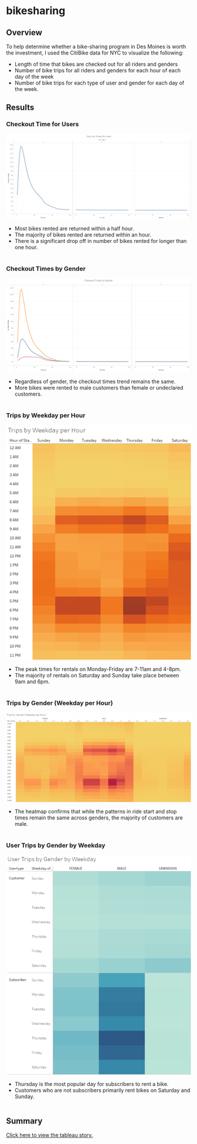 # bikesharing

## Overview
To help determine whether a bike-sharing program in Des Moines is worth the investment, I used the CitiBike data for NYC to visualize the following:
  - Length of time that bikes are checked out for all riders and genders
  - Number of bike trips for all riders and genders for each hour of each day of the week
  - Number of bike trips for each type of user and gender for each day of the week.

## Results
### Checkout Time for Users
![Checkout Times for Users](/images/checkoutTimes.png "Checkout Times for Users")
  - Most bikes rented are returned within a half hour.
  - The majority of bikes rented are returned within an hour.
  - There is a significant drop off in number of bikes rented for longer than one hour.
<br><br>
### Checkout Times by Gender
![Checkout Times by Gender](/images/checkoutTimes_gender.png "Checkout Times by Gender")
  - Regardless of gender, the checkout times trend remains the same.
  - More bikes were rented to male customers than female or undeclared customers.
<br><br>
### Trips by Weekday per Hour
![Trips by Weekday per Hour](/images/tripsWeekdayHour.png "Trips by Weekday per Hour")
  - The peak times for rentals on Monday-Friday are 7-11am and 4-8pm.
  - The majority of rentals on Saturday and Sunday take place between 9am and 6pm.
<br><br>
### Trips by Gender (Weekday per Hour)
![Trips by Gender (Weekday per Hour)](/images/tripsGenderWeekdayHour.png "Trips by Gender (Weekday per Hour)")
  - The heatmap confirms that while the patterns in ride start and stop times remain the same across genders, the majority of customers are male.
<br><br>
### User Trips by Gender by Weekday
![User Trips by Gender by Weekday](/images/tripsUserGenderWeekday.png "User Trips by Gender by Weekday")
  - Thursday is the most popular day for subscribers to rent a bike.
  - Customers who are not subscribers primarily rent bikes on Saturday and Sunday.
<br><br>
## Summary
[Click here to view the tableau story.](https://public.tableau.com/views/NYC_CitiBike_Challenge_16650952061860/Story1?:language=en-US&:display_count=n&:origin=viz_share_link "link to tableau story")
